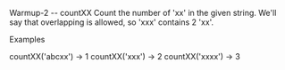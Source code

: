 Warmup-2 -- countXX
Count the number of 'xx' in the given string. We'll say that overlapping is allowed, so 'xxx' contains 2 'xx'.

Examples

countXX('abcxx') → 1
countXX('xxx') → 2
countXX('xxxx') → 3